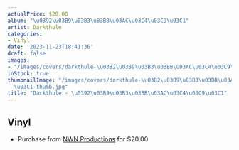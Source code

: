 ```yaml
---
actualPrice: $20.00
album: "\u0392\u03B9\u03B3\u03BB\u03AC\u03C4\u03C9\u03C1"
artist: Darkthule
categories:
- Vinyl
date: '2023-11-23T18:41:36'
draft: false
images:
- "/images/covers/darkthule-\u03B2\u03B9\u03B3\u03BB\u03AC\u03C4\u03C9\u03C1.jpg"
inStock: true
thumbnailImage: "/images/covers/darkthule-\u03B2\u03B9\u03B3\u03BB\u03AC\u03C4\u03C9\
  \u03C1-thumb.jpg"
title: "Darkthule - \u0392\u03B9\u03B3\u03BB\u03AC\u03C4\u03C9\u03C1"
---
```


## Vinyl
* Purchase from [NWN Productions](http://shop.nwnprod.com/index.php?route=product/product&path=75&product_id=33489&sort=pd.name&order=ASC) for $20.00
